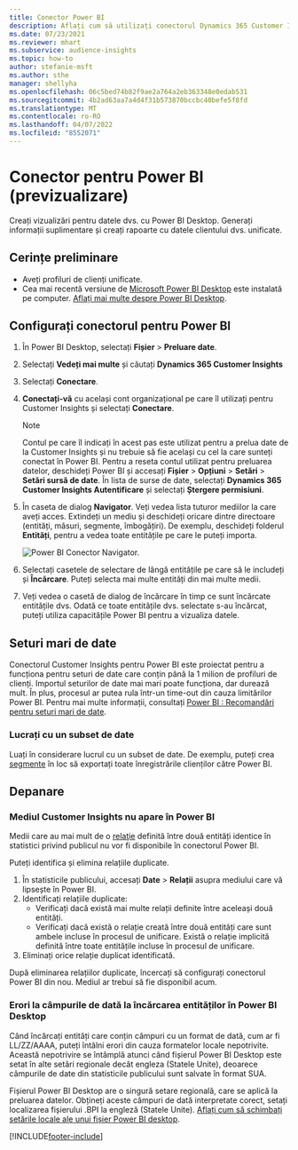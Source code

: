 ```yaml
---
title: Conector Power BI
description: Aflați cum să utilizați conectorul Dynamics 365 Customer Insights în Power BI.
ms.date: 07/23/2021
ms.reviewer: mhart
ms.subservice: audience-insights
ms.topic: how-to
author: stefanie-msft
ms.author: sthe
manager: shellyha
ms.openlocfilehash: 06c5bed74b82f9ae2a764a2eb363348e0edab531
ms.sourcegitcommit: 4b2ad63aa7a4d4f31b573870bccbc40befe5f8fd
ms.translationtype: MT
ms.contentlocale: ro-RO
ms.lasthandoff: 04/07/2022
ms.locfileid: "8552071"
---
```

# <a name="connector-for-power-bi-preview"></a>Conector pentru Power BI (previzualizare)

Creați vizualizări pentru datele dvs. cu Power BI Desktop. Generați informații suplimentare și creați rapoarte cu datele clientului dvs. unificate.

## <a name="prerequisites"></a>Cerințe preliminare

- Aveți profiluri de clienți unificate.
- Cea mai recentă versiune de [Microsoft Power BI Desktop](https://powerbi.microsoft.com/desktop/) este instalată pe computer. [Aflați mai multe despre Power BI Desktop](/power-bi/desktop-what-is-desktop).

## <a name="configure-the-connector-for-power-bi"></a>Configurați conectorul pentru Power BI

1. În Power BI Desktop, selectați **Fișier** > **Preluare date**.

1. Selectați **Vedeți mai multe** și căutați **Dynamics 365 Customer Insights**

1. Selectați **Conectare**.

1. **Conectați-vă** cu același cont organizațional pe care îl utilizați pentru Customer Insights și selectați **Conectare**.
   > [!NOTE]
   > Contul pe care îl indicați în acest pas este utilizat pentru a prelua date de la Customer Insights și nu trebuie să fie același cu cel la care sunteți conectat în Power BI. Pentru a reseta contul utilizat pentru preluarea datelor, deschideți Power BI și accesați **Fișier** > **Opțiuni** > **Setări** > **Setări sursă de date**. În lista de surse de date, selectați **Dynamics 365 Customer Insights Autentificare** și selectați **Ștergere permisiuni**.  

1. În caseta de dialog **Navigator**. Veți vedea lista tuturor mediilor la care aveți acces. Extindeți un mediu și deschideți oricare dintre directoare (entități, măsuri, segmente, îmbogățiri). De exemplu, deschideți folderul **Entități**, pentru a vedea toate entitățile pe care le puteți importa.

   ![Power BI Conector Navigator.](media/power-bi-navigator.png "Conector Navigator Power BI")

1. Selectați casetele de selectare de lângă entitățile pe care să le includeți și **Încărcare**. Puteți selecta mai multe entități din mai multe medii.

1. Veți vedea o casetă de dialog de încărcare în timp ce sunt încărcate entitățile dvs. Odată ce toate entitățile dvs. selectate s-au încărcat, puteți utiliza capacitățile Power BI pentru a vizualiza datele.

## <a name="large-data-sets"></a>Seturi mari de date

Conectorul Customer Insights pentru Power BI este proiectat pentru a funcționa pentru seturi de date care conțin până la 1 milion de profiluri de clienți. Importul seturilor de date mai mari poate funcționa, dar durează mult. În plus, procesul ar putea rula într-un time-out din cauza limitărilor Power BI. Pentru mai multe informații, consultați [Power BI : Recomandări pentru seturi mari de date](/power-bi/admin/service-premium-what-is#large-datasets). 

### <a name="work-with-a-subset-of-data"></a>Lucrați cu un subset de date

Luați în considerare lucrul cu un subset de date. De exemplu, puteți crea [segmente](segments.md) în loc să exportați toate înregistrările clienților către Power BI.

## <a name="troubleshooting"></a>Depanare

### <a name="customer-insights-environment-doesnt-show-in-power-bi"></a>Mediul Customer Insights nu apare în Power BI

Medii care au mai mult de o [relaţie](relationships.md) definită între două entități identice în statistici privind publicul nu vor fi disponibile în conectorul Power BI.

Puteți identifica și elimina relațiile duplicate.

1. În statisticile publicului, accesați **Date** > **Relații** asupra mediului care vă lipsește în Power BI.
2. Identificați relațiile duplicate:
   - Verificați dacă există mai multe relații definite între aceleași două entități.
   - Verificați dacă există o relație creată între două entități care sunt ambele incluse în procesul de unificare. Există o relație implicită definită între toate entitățile incluse în procesul de unificare.
3. Eliminați orice relație duplicat identificată.

După eliminarea relațiilor duplicate, încercați să configurați conectorul Power BI din nou. Mediul ar trebui să fie disponibil acum.

### <a name="errors-on-date-fields-when-loading-entities-in-power-bi-desktop"></a>Erori la câmpurile de dată la încărcarea entităților în Power BI Desktop

Când încărcați entități care conțin câmpuri cu un format de dată, cum ar fi LL/ZZ/AAAA, puteți întâlni erori din cauza formatelor locale nepotrivite. Această nepotrivire se întâmplă atunci când fișierul Power BI Desktop este setat în alte setări regionale decât engleza (Statele Unite), deoarece câmpurile de date din statisticile publicului sunt salvate în format SUA.

Fișierul Power BI Desktop are o singură setare regională, care se aplică la preluarea datelor. Obțineți aceste câmpuri de dată interpretate corect, setați localizarea fișierului .BPI la engleză (Statele Unite). [Aflați cum să schimbați setările locale ale unui fișier Power BI desktop](/power-bi/fundamentals/supported-languages-countries-regions#choose-the-language-or-locale-of-power-bi-desktop).

[!INCLUDE[footer-include](../includes/footer-banner.md)]
